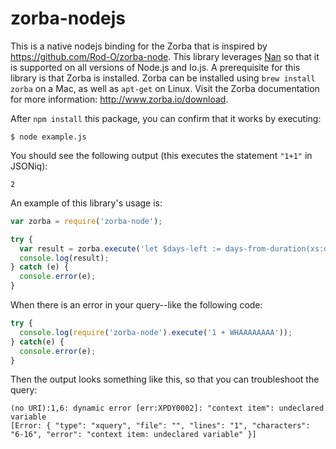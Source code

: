 # zorba-nodejs

This is a native nodejs binding for the Zorba that is inspired by https://github.com/Rod-O/zorba-node. This library leverages [Nan](https://github.com/nodejs/nan) so that it is supported on all versions of Node.js and Io.js. A prerequisite for this library is that Zorba is installed. Zorba can be installed using `brew install zorba` on a Mac, as well as `apt-get` on Linux. Visit the Zorba documentation for more information: http://www.zorba.io/download.

After `npm install` this package, you can confirm that it works by executing:
```
$ node example.js
```

You should see the following output (this executes the statement `"1+1"` in JSONiq):

```
2
```

An example of this library's usage is:

```js
var zorba = require('zorba-node');

try {
  var result = zorba.execute('let $days-left := days-from-duration(xs:date("2016-02-14") - current-date()) return $days-left || " days left"');
  console.log(result);
} catch (e) {
  console.error(e);
}
```

When there is an error in your query--like the following code:

```js
try {
  console.log(require('zorba-node').execute('1 + WHAAAAAAAA'));
} catch(e) {
  console.error(e);
}
```

Then the output looks something like this, so that you can troubleshoot the query:

```
(no URI):1,6: dynamic error [err:XPDY0002]: "context item": undeclared variable
[Error: { "type": "xquery", "file": "", "lines": "1", "characters": "6-16", "error": "context item: undeclared variable" }]
```
